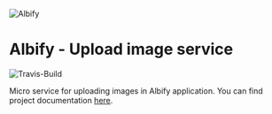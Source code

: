 ![Albify](https://raw.githubusercontent.com/anzemur/documentation/main/resources/logo-dark.png)
# Albify - Upload image service

![Travis-Build](https://travis-ci.com/RSOTeam13/upload-image-service.svg?branch=main)
 
Micro service for uploading images in Albify application. You can find project documentation [here](https://github.com/RSOTeam13/documentation).
